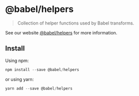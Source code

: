 # @babel/helpers

> Collection of helper functions used by Babel transforms.

See our website [@babel/helpers](https://new.babeljs.io/docs/en/next/babel-helpers.html) for more information.

## Install

Using npm:

```js
npm install --save @babel/helpers
```

or using yarn:

```js
yarn add --save @babel/helpers
```
